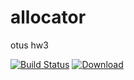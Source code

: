 # allocator
otus hw3

[![Build Status](https://travis-ci.org/OlegWorld/allocator.svg?branch=master)](https://travis-ci.org/OlegWorld/allocator)
[ ![Download](https://api.bintray.com/packages/olegworld/Otus_Homework/allocator/images/download.svg) ](https://bintray.com/olegworld/Otus_Homework/allocator/_latestVersion)
